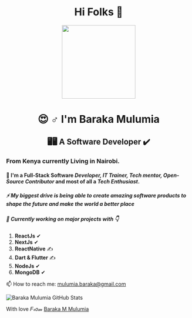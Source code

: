 <h1 align="center">
   Hi Folks 👋
 </h1>

<div align="center">
   <kbd>
   <img src="https://i.postimg.cc/D0QJvtFp/i-m.jpg" height ="200px"/> 
   </kbd>
</div>



<h1 align="center">
  😍 ♂️ I'm Baraka Mulumia 
</h1>
<h2 align="center">
  🖥🖥 A Software Developer ✔
</h2>
 
### From Kenya currently Living in Nairobi.
#### 👀  I'm a Full-Stack Software *Developer, IT Trainer, Tech mentor, Open-Source Contributor* and most of all a *Tech Enthusiast*.
##### ⚡  My biggest drive is being able to create amazing software products to shape the future and make the world a better place
##### 🌱  Currently working on major projects with  👇 

  1. **ReactJs**   ✔
  2. **NextJs**  ✔
  3. **ReactNative** ✍️ 
  4. **Dart & Flutter** ✍️ 
  5. **NodeJs** ✔
  6. **MongoDB** ✔



📫 How to reach me: mulumia.baraka@gmail.com

![Baraka Mulumia GitHub Stats](https://github-readme-stats.vercel.app/api?username=iambaraka&show_icons=true&theme=nightowl)


With love 𝐹𝓇𝑜𝓂 [Baraka M Mulumia](https://github.com/iambaraka)
